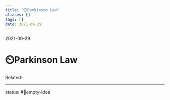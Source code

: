 ```yaml
---
title: "⏲️Parkinson Law"
aliases: []
tags: []
date: 2021-09-29
---
```

2021-09-29
# ⏲️Parkinson Law
Related:
___
status: #💭empty-idea